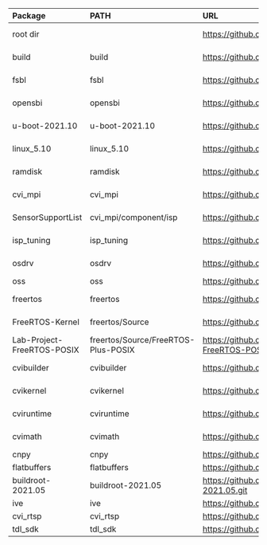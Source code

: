 
| Package                    | PATH                                | URL                                                      | Branch        | Commit       |
|:---------------------------|:------------------------------------|:---------------------------------------------------------|:--------------|:-------------|
| root dir                   |                                     | https://github.com/sophgo/sophpi.git                     | sg200x-evb    | 8f92b59      |
| build                      | build                               | https://github.com/sophgo/build.git                      | sg200x-dev    | bbf2cf1      |
| fsbl                       | fsbl                                | https://github.com/sophgo/fsbl.git                       | sg200x-dev    | c42e7f6      |
| opensbi                    | opensbi                             | https://github.com/sophgo/opensbi.git                    | sg200x-dev    | ab9b8f8      |
| u-boot-2021.10             | u-boot-2021.10                      | https://github.com/sophgo/u-boot-2021.10.git             | sg200x-dev    | 433b269a04   |
| linux_5.10                 | linux_5.10                          | https://github.com/sophgo/linux_5.10.git                 | sg200x-dev    | 479119bd153b |
| ramdisk                    | ramdisk                             | https://github.com/sophgo/ramdisk.git                    | sg200x-dev    | 8bf2a74      |
| cvi_mpi                    | cvi_mpi                             | https://github.com/sophgo/cvi_mpi.git                    | sg200x-dev    | 47cfe1b      |
| SensorSupportList          | cvi_mpi/component/isp               | https://github.com/sophgo/SensorSupportList.git          | sg200x-dev    | 7e900fc      |
| isp_tuning                 | isp_tuning                          | https://github.com/sophgo/isp_tuning.git                 | sg200x-dev    | 96731d1      |
| osdrv                      | osdrv                               | https://github.com/sophgo/osdrv.git                      | sg200x-dev    | 38e84f3      |
| oss                        | oss                                 | https://github.com/sophgo/oss.git                        | master        | a9d88d3      |
| freertos                   | freertos                            | https://github.com/sophgo/freertos.git                   | sg200x-dev    | eb9faf5fe    |
| FreeRTOS-Kernel            | freertos/Source                     | https://github.com/sophgo/FreeRTOS-Kernel.git            | sg200x-dev    | d52c1b6e6    |
| Lab-Project-FreeRTOS-POSIX | freertos/Source/FreeRTOS-Plus-POSIX | https://github.com/sophgo/Lab-Project-FreeRTOS-POSIX.git | sg200x-dev    | 5042bfd      |
| cvibuilder                 | cvibuilder                          | https://github.com/sophgo/cvibuilder.git                 | sg200x-dev    | 4309f2a      |
| cvikernel                  | cvikernel                           | https://github.com/sophgo/cvikernel.git                  | sg200x-dev    | 9f1f57a      |
| cviruntime                 | cviruntime                          | https://github.com/sophgo/cviruntime.git                 | sg200x-dev    | 3f49386      |
| cvimath                    | cvimath                             | https://github.com/sophgo/cvimath.git                    | sg200x-dev    | ce8705f      |
| cnpy                       | cnpy                                | https://github.com/sophgo/cnpy.git                       | tpu           | 2f56f4c      |
| flatbuffers                | flatbuffers                         | https://github.com/sophgo/flatbuffers.git                | master        | 6da1cf7      |
| buildroot-2021.05          | buildroot-2021.05                   | https://github.com/sophgo/buildroot-2021.05.git          | sg200x-dev    | 5b7acd1b     |
| ive                        | ive                                 | https://github.com/sophgo/ive.git                        | master        | 87cf68f      |
| cvi_rtsp                   | cvi_rtsp                            | https://github.com/sophgo/cvi_rtsp.git                   | master        | 3ef7aca      |
| tdl_sdk                    | tdl_sdk                             | https://github.com/sophgo/tdl_sdk.git                    | master        | 696b1a70     |
